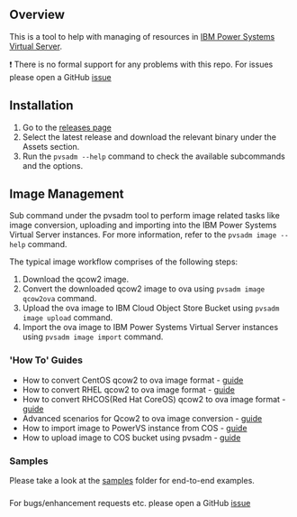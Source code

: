## Overview

This is a tool to help with managing of resources in [IBM Power Systems Virtual Server](https://www.ibm.com/cloud/power-virtual-server).

❗ There is no formal support for any problems with this repo. For issues please open a GitHub [issue](https://github.com/ppc64le-cloud/pvsadm/issues)

## Installation
1. Go to the [releases page](https://github.com/ppc64le-cloud/pvsadm/releases/)
2. Select the latest release and download the relevant binary under the Assets section.
3. Run the `pvsadm --help` command to check the available subcommands and the options.

## Image Management
Sub command under the pvsadm tool to perform image related tasks like image conversion, uploading and importing into the IBM Power Systems Virtual Server instances. For more information, refer to the `pvsadm image --help` command.

The typical image workflow comprises of the following steps:

1. Download the qcow2 image.
2. Convert the downloaded qcow2 image to ova using `pvsadm image qcow2ova` command.
3. Upload the ova image to IBM Cloud Object Store Bucket using `pvsadm image upload` command.
4. Import the ova image to IBM Power Systems Virtual Server instances using `pvsadm image import` command.

### 'How To' Guides
- How to convert CentOS qcow2 to ova image format - [guide](docs/CentOS%20Qcow2%20to%20OVA.md)
- How to convert RHEL qcow2 to ova image format - [guide](docs/RHEL%20Qcow2%20to%20OVA.md)
- How to convert RHCOS(Red Hat CoreOS) qcow2 to ova image format - [guide](docs/RHCOS%20Qcow2%20to%20OVA.md)
- Advanced scenarios for Qcow2 to ova image conversion - [guide](docs/Advanced%20Scenarios%20for%20Qcow2%20to%20OVA.md)
- How to import image to PowerVS instance from COS - [guide](docs/How%20to%20Import%20Image%20to%20PowerVS%20Instance.md)
- How to upload image to COS bucket using pvsadm - [guide](docs/How%20to%20Upload%20Image%20to%20COS.md)

### Samples
Please take a look at the [samples](samples/README.md)  folder for end-to-end examples.

### 
For bugs/enhancement requests etc. please open a GitHub [issue](https://github.com/ppc64le-cloud/pvsadm/issues)
